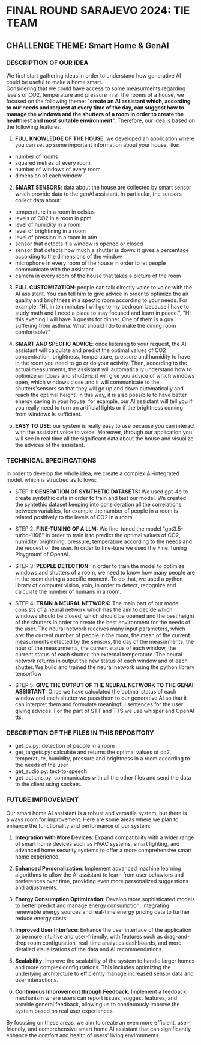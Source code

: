 # FINAL ROUND SARAJEVO 2024: TIE TEAM
## CHALLENGE THEME: Smart Home & GenAI

### DESCRIPTION OF OUR IDEA
We first start gathering ideas in order to understand how generative AI could be useful to make a home smart. <br>
Considering that we could have access to some measurments regarding levels of CO2, temperature and pressure in all the rooms of a house, 
we focused on the following theme: "**create an AI assistant which, according to our needs and request at every time of the day, can suggest how to manage the windows and the shutters of a room in order to create the healthiest and most suitable environment**". 
Therefore, our idea is based on the following features: 
1. **FULL KNOWLEDGE OF THE HOUSE**: we developed an application where you can set up some important information about your house, like:
- number of rooms
- squared metres of every room
- number of windows of every room
- dimension of each window
  
2. **SMART SENSORS**: data about the house are collected by smart sensor which provide data to the genAI assistant. In particular, the sensors collect data about:
- temperature in a room in celsius
- levels of CO2 in a room in ppm
- level of humidity in a room 
- level of brightining in a room
- level of pression in a room in atm
- sensor that detects if a window is opened or closed
- sensor that detects how much a shutter is down: it gives a percentage according to the dimensions of the window
- microphone in every room of the house in order to let people communicate with the assistant
- camera in every room of the house that takes a picture of the room
  
3. **FULL CUSTOMIZATION**: people can talk directly voice to voice with the AI assistant. You can tell him to give advice in order to optimize the air quality and brightness in a specfic room according to your needs. For example: "Hi, in ten minutes I will go to my bedroom because I have to study math and I need a place to stay focused and learn in peace.", "Hi, this evening I will have 3 guests for dinner. One of them is a guy suffering from asthma. What should I do to make the dining room comfortable?"
   
5. **SMART AND SPECFIC ADVICE**: once listening to your request, the AI assistant will calculate and predict the optimal values of CO2 concentration, brightness, temperature, pressure and humidity to have in the room you need to go or do your activity. Then, according to the actual measurments, the assistant will automatically understand how to optimize windows and shutters: it will give you advice of which windows open, which windows close and it will communicate to the shutters'sensors so that they will go up and down automatically and reach the optimal height. In this way, it is also possibile to have better energy saving in your house: for example, our AI assistant will tell you if you really need to turn on artificial lights or if the brightness coming from windows is sufficient.
   
7. **EASY TO USE**: our system is really easy to use because you can interact with the assistant voice to voice. Moreover, through our application you will see in real time all the significant data about the house and visualize the advices of the assistant.


### TECHINICAL SPECIFICATIONS
In order to develop the whole idea, we create a complex AI-integrated model, which is structred as follows: 

- STEP 1: **GENERATION OF SYNTHETIC DATASETS:** We used gpt-4o to create syntethic data in order to train and test our model. We created the syntethic dataset keeping into consideration all the correlations between variables, for example the number of people in a room is related positively to the levels of CO2 in a room.
  
- STEP 2: **FINE-TUNING OF A LLM:** We fine-tuned the model "gpt3.5-turbo-1106" in order to train it to predict the optimal values of CO2, humidity, brightning, pressure, temperature according to the needs and the request of the user. In order to fine-tune we used the Fine_Tuning Playgrounf of OpenAI.
  
- STEP 3: **PEOPLE DETECTION:** In order to train the model to optimize windows and shutters of a room, we need to know how many people are in the room during a specific moment. To do that, we used a python library of computer vision, yolo, in order to detect, recognize and calculate the number of humans in a room.
  
- STEP 4: **TRAIN A NEURAL NETWORK:** The main part of our model consists of a neural network which has the aim to decide which windows should be closed, which should be opened and the best height of the shutters in order to create the best environment for the needs of the user. The neural network receives many input parameters, which are: the current number of people in the room, the mean of the current measurments detected by the sensors, the day of the measurments, the hour of the measurments, the current status of each window, the current status of each shutter, the external temperature. The neural network returns in output the new status of each window and of each shutter. We build and trained the neural network using the python library tensorflow
  
- STEP 5: **GIVE THE OUTPUT OF THE NEURAL NETWORK TO THE GENAI ASSISTANT:** Once we have calculated the optimal status of each window and each shutter we pass them to our generative AI so that it can interpret them and formulate meaningful sentences for the user giving advices. For the part of STT and TTS we use whisper and OpenAI tts.


### DESCRIPTION OF THE FILES IN THIS REPOSITORY
- get_cv.py: detection of people in a room
- get_targets.py: calculate and returns the optimal values of co2, temperature, humidity, pressure and brightness in a room according to the needs of the user
- get_audio.py: text-to-speech
- get_actions.py: communicates with all the other files and send the data to the client using sockets.  


### FUTURE IMPROVEMENT
Our smart home AI assistant is a robust and versatile system, but there is always room for improvement. Here are some areas where we plan to enhance the functionality and performance of our system:

1. **Integration with More Devices**: Expand compatibility with a wider range of smart home devices such as HVAC systems, smart lighting, and advanced home security systems to offer a more comprehensive smart home experience.

2. **Enhanced Personalization**: Implement advanced machine learning algorithms to allow the AI assistant to learn from user behaviors and preferences over time, providing even more personalized suggestions and adjustments.

3. **Energy Consumption Optimization**: Develop more sophisticated models to better predict and manage energy consumption, integrating renewable energy sources and real-time energy pricing data to further reduce energy costs.

4. **Improved User Interface**: Enhance the user interface of the application to be more intuitive and user-friendly, with features such as drag-and-drop room configuration, real-time analytics dashboards, and more detailed visualizations of the data and AI recommendations.

5. **Scalability**: Improve the scalability of the system to handle larger homes and more complex configurations. This includes optimizing the underlying architecture to efficiently manage increased sensor data and user interactions.

6. **Continuous Improvement through Feedback**: Implement a feedback mechanism where users can report issues, suggest features, and provide general feedback, allowing us to continuously improve the system based on real user experiences.

By focusing on these areas, we aim to create an even more efficient, user-friendly, and comprehensive smart home AI assistant that can significantly enhance the comfort and health of users' living environments. 
